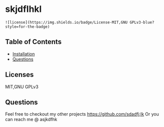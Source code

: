 # skjdflhkl

    ![license](https://img.shields.io/badge/License-MIT,GNU GPLv3-blue?style=for-the-badge)


## Table of Contents
* [Installation](#installation)
* [Questions](#questions)









## Licenses

MIT,GNU GPLv3

## Questions  

Feel free to checkout my other projects https://github.com/sdadfj;lk
Or you can reach me @ asjkdfhk

